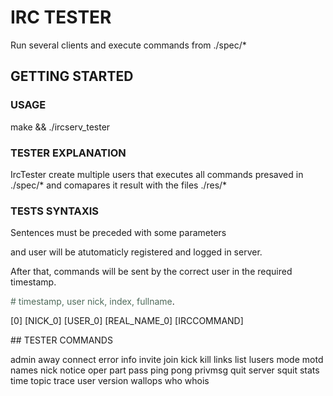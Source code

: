 # IRC TESTER #

Run several clients and execute commands from ./spec/*

## GETTING STARTED

### USAGE

make && ./ircserv_tester

### TESTER EXPLANATION

IrcTester create multiple users that executes all commands presaved in ./spec/*
and comapares it result with the files ./res/*

### TESTS SYNTAXIS

Sentences must be preceded with some parameters

and user will be atutomaticly registered and logged in server.

After that, commands will be sent by the correct user in the required timestamp.

<span style="color:#4f6b5b"># timestamp, user nick, index, fullname</span>.


[0] [NICK_0] [USER_0] [REAL_NAME_0] [IRCCOMMAND]


## TESTER COMMANDS

admin
away
connect
error
info
invite
join
kick
kill
links
list
lusers
mode
motd
names
nick
notice
oper
part
pass
ping
pong
privmsg
quit
server
squit
stats
time
topic
trace
user
version
wallops
who
whois
